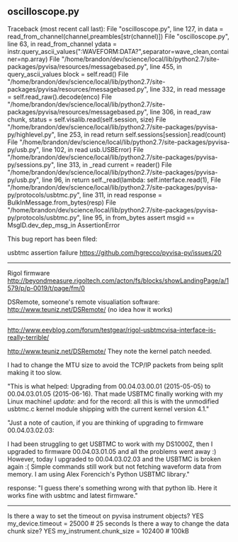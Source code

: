 
## oscilloscope.py

Traceback (most recent call last):
  File "oscilloscope.py", line 127, in <module>
    data = read_from_channel(channel,preambles[str(channel)])
  File "oscilloscope.py", line 63, in read_from_channel
    ydata = instr.query_ascii_values(":WAVEFORM:DATA?",separator=wave_clean,container=np.array)
  File "/home/brandon/dev/science/local/lib/python2.7/site-packages/pyvisa/resources/messagebased.py", line 455, in query_ascii_values
    block = self.read()
  File "/home/brandon/dev/science/local/lib/python2.7/site-packages/pyvisa/resources/messagebased.py", line 332, in read
    message = self.read_raw().decode(enco)
  File "/home/brandon/dev/science/local/lib/python2.7/site-packages/pyvisa/resources/messagebased.py", line 306, in read_raw
    chunk, status = self.visalib.read(self.session, size)
  File "/home/brandon/dev/science/local/lib/python2.7/site-packages/pyvisa-py/highlevel.py", line 253, in read
    return self.sessions[session].read(count)
  File "/home/brandon/dev/science/local/lib/python2.7/site-packages/pyvisa-py/usb.py", line 102, in read
    usb.USBError)
  File "/home/brandon/dev/science/local/lib/python2.7/site-packages/pyvisa-py/sessions.py", line 313, in _read
    current = reader()
  File "/home/brandon/dev/science/local/lib/python2.7/site-packages/pyvisa-py/usb.py", line 96, in <lambda>
    return self._read(lambda: self.interface.read(1),
  File "/home/brandon/dev/science/local/lib/python2.7/site-packages/pyvisa-py/protocols/usbtmc.py", line 311, in read
    response = BulkInMessage.from_bytes(resp)
  File "/home/brandon/dev/science/local/lib/python2.7/site-packages/pyvisa-py/protocols/usbtmc.py", line 95, in from_bytes
    assert msgid == MsgID.dev_dep_msg_in
AssertionError


This bug report has been filed:

usbtmc assertion failure
https://github.com/hgrecco/pyvisa-py/issues/20

----

Rigol firmware
http://beyondmeasure.rigoltech.com/acton/fs/blocks/showLandingPage/a/1579/p/p-0019/t/page/fm/0

DSRemote, someone's remote visualiation software:
http://www.teuniz.net/DSRemote/
(no idea how it works)


----


http://www.eevblog.com/forum/testgear/rigol-usbtmcvisa-interface-is-really-terrible/

http://www.teuniz.net/DSRemote/
They note the kernel patch needed.

I had to change the MTU size to avoid the TCP/IP packets from being split making it too slow.

"This is what helped: Upgrading from 00.04.03.00.01 (2015-05-05) to 00.04.03.01.05 (2015-06-16). That made USBTMC finally working with my Linux machine!  *update*:  and for the record: all this is with the unmodified usbtmc.c kernel module shipping with the current kernel version 4.1."

"Just a note of caution, if you are thinking of upgrading to firmware 00.04.03.02.03:

I had been struggling to get USBTMC to work with my DS1000Z, then I upgraded to firmware 00.04.03.01.05 and all the problems went away :)  However, today I upgraded to 00.04.03.02.03 and the USBTMC is broken again :(  Simple commands still work but not fetching waveform data from memory. I am using Alex Forencich's Python USBTMC library."

response: "I guess there's something wrong with that python lib. Here it works fine with usbtmc and latest firmware."

----

Is there a way to set the timeout on pyvisa instrument objects?
  YES
  my_device.timeout = 25000 # 25 seconds
Is there a way to change the data chunk size?
  YES
  my_instrument.chunk_size = 102400 # 100kB


